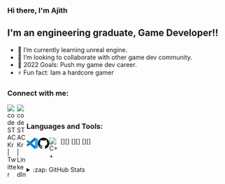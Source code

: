 ### Hi there, I'm Ajith 

## I'm an engineering graduate, Game Developer!!

- 🌱 I’m currently learning unreal engine.
- 👯 I’m looking to collaborate with other game dev community.
- 🥅 2022 Goals: Push my game dev career.
- ⚡ Fun fact: Iam a hardcore gamer

### Connect with me:

[<img align="left" alt="codeSTACKr | Twitter" width="22px" src="https://cdn.jsdelivr.net/npm/simple-icons@v3/icons/twitter.svg" />][twitter]
[<img align="left" alt="codeSTACKr | LinkedIn" width="22px" src="https://cdn.jsdelivr.net/npm/simple-icons@v3/icons/linkedin.svg" />][linkedin]

<br />

### Languages and Tools:

[<img align="left" alt="Visual Studio Code" width="26px" src="https://raw.githubusercontent.com/github/explore/80688e429a7d4ef2fca1e82350fe8e3517d3494d/topics/visual-studio-code/visual-studio-code.png" />][]
[<img align="left" alt="GitHub" width="26px" src="https://raw.githubusercontent.com/github/explore/78df643247d429f6cc873026c0622819ad797942/topics/github/github.png" />][]
[<img align="left" alt="C++" width="26px" src="https://camo.githubusercontent.com/f7f24086498ff611c5d0346259cc1cd6bbb757fdd3da2b33debc8724b8d6f558/68747470733a2f2f75706c6f61642e77696b696d656469612e6f72672f77696b6970656469612f636f6d6d6f6e732f312f31382f49534f5f432532422532425f4c6f676f2e737667" />][]



<br />
<br />


<details>
  <summary>:zap: GitHub Stats</summary>

  <img align="left" alt="ajparker17's GitHub Stats" src="https://github-readme-stats.ajparker17.vercel.app/api?username=ajparker17&show_icons=true&hide_border=true" />

</details>

[twitter]: https://twitter.com/Ajith_xd17
[linkedin]: https://linkedin.com/in/aj-studios-520882212



